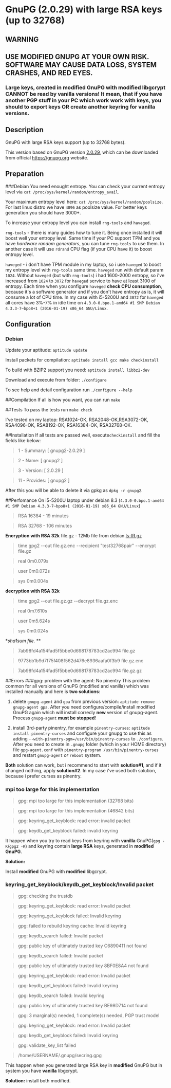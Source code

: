 # GnuPG (2.0.29) with large RSA keys (up to 32768)

## WARNING
## USE MODIFIED GNUPG AT YOUR OWN RISK. SOFTWARE MAY CAUSE DATA LOSS, SYSTEM CRASHES, AND RED EYES.
### Large keys, created in modified GnuPG with modified libgcrypt CANNOT be read by vanilla versions! It mean, that if you have another PGP stuff in your PC which work work with keys, you should to export keys OR create another keyring for vanilla versions.

## Description
GnuPG with large RSA keys support (up to 32768 bytes).

This version based on GnuPG version [2.0.29](https://gnupg.org/ftp/gcrypt/gnupg/gnupg-2.0.29.tar.bz2), which can be downloaded from official https://gnupg.org website.

## Preparation
###Debian
You need enought entropy. You can check your current entropy level via `cat /proc/sys/kernel/random/entropy_avail`.

Your maximum entropy level here: `cat /proc/sys/kernel/random/poolsize`. For last linux distro we have `4096` as poolsize value. For better keys generation you should have 3000+.

To increase your entropy level you can install `rng-tools` and `haveged`.

`rng-tools` - there is many guides how to tune it. Being once installed it will boost well your entropy level. Same time if your PC support TPM and you have *hardware random generators*, you can tune `rng-tools` to use them. In another case it will use `rdrand` CPU flag (if your CPU have it) to boost entropy level.

`haveged` - i don't have TPM module in my laptop, so i use `haveged` to boost my entropy level with `rng-tools` same time. `haveged` run with default param `1024`. Without `haveged` (but with `rng-tools`) i had 1600-2000 entropy, so i've increased from `1024` to `3072` for `haveged` service to have at least 3100 of entropy. Each time when you configure `haveged` **check CPU consumption**, because it's a software generator and if you don't have entropy as is, it will consume a lot of CPU time. In my case with i5-5200U and `3072` for `haveged` all cores have 3%-7% in idle time on `4.3.0-0.bpo.1-amd64 #1 SMP Debian 4.3.3-7~bpo8+1 (2016-01-19) x86_64 GNU/Linux`.

## Configuration
### Debian
Update your aptitude: `aptitude update`

Install packets for compilation: `aptitude install gcc make checkinstall`

To build with BZIP2 support you need: `aptitude install libbz2-dev`

Download and execute from folder: `./configure`

To see help and detail configuration run `./configure --help`


##Compilation
If all is how you want, you can run `make`

##Tests
To pass the tests run `make check`

I've tested on my laptop: RSA1024-OK, RSA2048-OK,RSA3072-OK, RSA4096-OK, RSA8192-OK, RSA16384-OK, RSA32768-OK.

##Installation
If all tests are passed well, execute`checkinstall` and fill the fields like below:

> 1 -  Summary: [ gnupg2-2.0.29 ]

> 2 -  Name:    [ gnupg2 ]

> 3 -  Version: [ 2.0.29 ]

> 11 - Provides: [ gnupg2 ]

After this you will be able to delete it via gpkg as `dpkg -r gnupg2`.

##Perfomance
On i5-5200U laptop under debian 8.3 (`4.3.0-0.bpo.1-amd64 #1 SMP Debian 4.3.3-7~bpo8+1 (2016-01-19) x86_64 GNU/Linux`)

>RSA 16384 - 19 minutes

>RSA 32768 - 106 minutes

**Encryption with RSA 32k** file.gz - 12Mb file from debian [ls-lR.gz](http://ftp.debian.org/debian/ls-lR.gz)

> time gpg2 --out file.gz.enc --recipient "test32768pair" --encrypt file.gz

>

>real	0m0.079s

>user	0m0.072s

>sys	0m0.004s

**decryption with RSA 32k**

> time gpg2 --out file.gz.gz --decrypt file.gz.enc

>

>real	0m7.610s

>user	0m5.624s

>sys	0m0.024s

**sha1sum file.* **

>7ab98fd4a154fad5f5bbe0d698178783cd2ac994  file.gz

>9773bb1b9d7f75f408f562d476e8936aafa0f3b9  file.gz.enc

>7ab98fd4a154fad5f5bbe0d698178783cd2ac994  file.gz.gz

##Errors
###gpg: problem with the agent: No pinentry
This problem common for all versions of GnuPG (modified and vanilla) which was installed manually and here is **two solutions**:

 1) delete `gnupg-agent` and `gpa` from previous version: `aptitude remove gnupg-agent gpa`. After you need configure/compile/install modified GnuPG again which will install correcly **new** version of gnupg-agent. Process `gnupg-agent` **must be stopped**! 
 
 2) install 3rd-party pinentry, for example `pinentry-curses`: `aptitude install pinentry-curses` and configure your gnupg to use this as adding `--with-pinentry-pgm=/usr/bin/pinentry-curses` to `./configure`. After you need to create in `.gnupg` folder (which in your HOME directory) file `gpg-agent.conf` with `pinentry-program /usr/bin/pinentry-curses` and restart `gnupg-agent` *or* `reboot` system.

**Both** solution can work, but i recommend to start with **solution#1**, and if it changed nothing, apply **solution#2**. In my case i've used both solution, because i prefer curses as pinentry.

### mpi too large for this implementation
> gpg: mpi too large for this implementation (32768 bits)

> gpg: mpi too large for this implementation (46842 bits)

> gpg: keyring_get_keyblock: read error: invalid packet

> gpg: keydb_get_keyblock failed: invalid keyring

It happen when you try to read keys from keyring  with **vanilla** GnuPG(`gpg -K`/`gpg2 -K`) and keyring contain **large RSA** keys, generated in **modified GnuPG**.

**Solution:**

Install **modified** GnuPG with **modified** libgcrypt.


### keyring_get_keyblock/keydb_get_keyblock/Invalid packet

> gpg: checking the trustdb

> gpg: keyring_get_keyblock: read error: Invalid packet

> gpg: keyring_get_keyblock failed: Invalid keyring

> gpg: failed to rebuild keyring cache: Invalid keyring

> gpg: keydb_search failed: Invalid packet

> gpg: public key of ultimately trusted key C6890411 not found

> gpg: keydb_search failed: Invalid packet

> gpg: public key of ultimately trusted key 8BF0E8A4 not found

> gpg: keyring_get_keyblock: read error: Invalid packet

> gpg: keydb_get_keyblock failed: Invalid keyring

> gpg: keydb_search failed: Invalid keyring

> gpg: public key of ultimately trusted key BE98D714 not found

> gpg: 3 marginal(s) needed, 1 complete(s) needed, PGP trust model

> gpg: keyring_get_keyblock: read error: Invalid packet

> gpg: keydb_get_keyblock failed: Invalid keyring

> gpg: validate_key_list failed

> /home/USERNAME/.gnupg/secring.gpg

This happen when you generated large RSA key in **modified** GnuPG but in system you have **vanilla** libgcrypt.

**Solution:** install both modified.